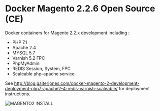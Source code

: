 # Docker Magento 2.2.6 Open Source (CE)

Docker containers for Magento 2.2.x development including :

  - PHP 7.1
  - Apache 2.4
  - MYSQL 5.7
  - Varnish 5.2 FPC  
  - PhpMyAdmin
  - REDIS Session, System, FPC
  - Scaleable php-apache service

See http://blog.gaiterjones.com/docker-magento-2-development-deployment-php7-apache2-4-redis-varnish-scaleable/ for deployment instructions.

![MAGENTO2 INSTALL](http://blog.gaiterjones.com/dropbox/docker-install-magento2.gif)
